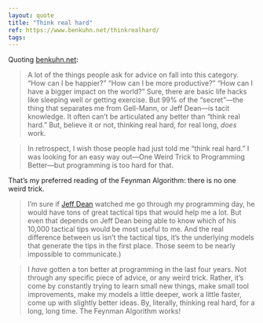 ```yaml
---
layout: quote
title: "Think real hard"
ref: https://www.benkuhn.net/thinkrealhard/
tags:
---
```


Quoting [benkuhn.net](https://www.benkuhn.net/thinkrealhard/):

> A lot of the things people ask for advice on fall into this category. “How can I be happier?” “How can I be more productive?” “How can I have a bigger impact on the world?” Sure, there are basic life hacks like sleeping well or getting exercise. But 99% of the “secret”—the thing that separates me from Gell-Mann, or Jeff Dean—is tacit knowledge. It often can’t be articulated any better than “think real hard.” But, believe it or not, thinking real hard, for real long, *does* work.

> In retrospect, I wish those people had just told me “think real hard.” I was looking for an easy way out—One Weird Trick to Programming Better—but programming is too hard for that.

That’s my preferred reading of the Feynman Algorithm: there is no one weird trick.

> I’m sure if [Jeff Dean](http://www.informatika.bg/jeffdean) watched me go through my programming day, he would have tons of great tactical tips that would help me a lot. But even that depends on Jeff Dean being able to know which of his 10,000 tactical tips would be most useful to me. And the real difference between us isn’t the tactical tips, it’s the underlying models that generate the tips in the first place. Those seem to be nearly impossible to communicate.)

> I *have* gotten a ton better at programming in the last four years. Not through any specific piece of advice, or any weird trick. Rather, it’s come by constantly trying to learn small new things, make small tool improvements, make my models a little deeper, work a little faster, come up with slightly better ideas. By, literally, thinking real hard, for a long, long time. The Feynman Algorithm works!
